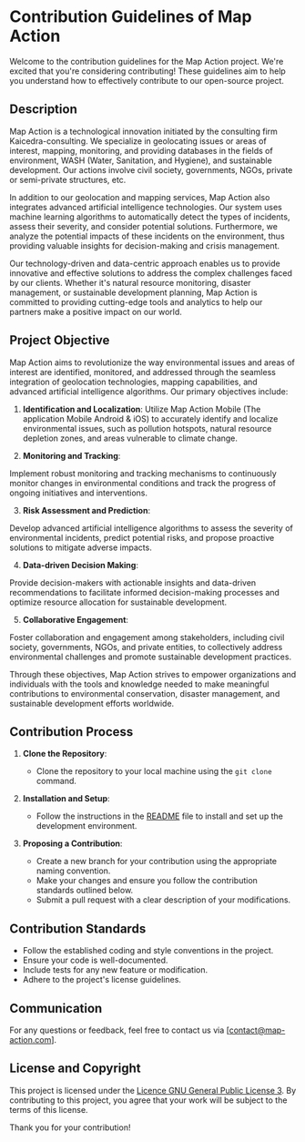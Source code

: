 # Contribution Guidelines of Map Action

Welcome to the contribution guidelines for the Map Action project. We're excited that you're considering contributing! These guidelines aim to help you understand how to effectively contribute to our open-source project.

## Description

Map Action is a technological innovation initiated by the consulting firm Kaicedra-consulting. We specialize in geolocating issues or areas of interest, mapping, monitoring, and providing databases in the fields of environment, WASH (Water, Sanitation, and Hygiene), and sustainable development. Our actions involve civil society, governments, NGOs, private or semi-private structures, etc.

In addition to our geolocation and mapping services, Map Action also integrates advanced artificial intelligence technologies. Our system uses machine learning algorithms to automatically detect the types of incidents, assess their severity, and consider potential solutions. Furthermore, we analyze the potential impacts of these incidents on the environment, thus providing valuable insights for decision-making and crisis management.

Our technology-driven and data-centric approach enables us to provide innovative and effective solutions to address the complex challenges faced by our clients. Whether it's natural resource monitoring, disaster management, or sustainable development planning, Map Action is committed to providing cutting-edge tools and analytics to help our partners make a positive impact on our world.



## Project Objective

Map Action aims to revolutionize the way environmental issues and areas of interest are identified, monitored, and addressed through the seamless integration of geolocation technologies, mapping capabilities, and advanced artificial intelligence algorithms. Our primary objectives include:

1. **Identification and Localization**: 
Utilize Map Action Mobile (The application Mobile Android & iOS) to accurately identify and localize environmental issues, such as pollution hotspots, natural resource depletion zones, and areas vulnerable to climate change.

2. **Monitoring and Tracking**:

Implement robust monitoring and tracking mechanisms to continuously monitor changes in environmental conditions and track the progress of ongoing initiatives and interventions.

3. **Risk Assessment and Prediction**:

Develop advanced artificial intelligence algorithms to assess the severity of environmental incidents, predict potential risks, and propose proactive solutions to mitigate adverse impacts.

4. **Data-driven Decision Making**: 

Provide decision-makers with actionable insights and data-driven recommendations to facilitate informed decision-making processes and optimize resource allocation for sustainable development.

5. **Collaborative Engagement**: 

Foster collaboration and engagement among stakeholders, including civil society, governments, NGOs, and private entities, to collectively address environmental challenges and promote sustainable development practices.

Through these objectives, Map Action strives to empower organizations and individuals with the tools and knowledge needed to make meaningful contributions to environmental conservation, disaster management, and sustainable development efforts worldwide.



## Contribution Process

1. **Clone the Repository**:
   - Clone the repository to your local machine using the `git clone` command.

2. **Installation and Setup**:
   - Follow the instructions in the [README](README.md) file to install and set up the development environment.

3. **Proposing a Contribution**:
   - Create a new branch for your contribution using the appropriate naming convention.
   - Make your changes and ensure you follow the contribution standards outlined below.
   - Submit a pull request with a clear description of your modifications.


## Contribution Standards

- Follow the established coding and style conventions in the project.
- Ensure your code is well-documented.
- Include tests for any new feature or modification.
- Adhere to the project's license guidelines.

## Communication

For any questions or feedback, feel free to contact us via [contact@map-action.com].

## License and Copyright

This project is licensed under the [Licence GNU General Public License 3](LICENSE). By contributing to this project, you agree that your work will be subject to the terms of this license.

Thank you for your contribution!
